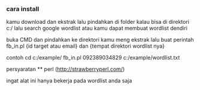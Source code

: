 ### cara install

kamu download dan ekstrak 
lalu pindahkan di folder kalau bisa di direktori c:/
lalu search google wordlist atau kamu dapat membuat wordlist dendiri

buka CMD dan pindahkan ke direktori kamu meng ekstrak
lalu buat perintah fb_in.pl {id target atau email} dan {tempat direktori wordlist nya}

contoh
cd c:/example/
fb_in.pl 092389034829 c:/example/wordlist.txt

persyaratan
**  perl (http://strawberryperl.com/)

ingat alat ini hanya bekerja pada wordlist anda saja

